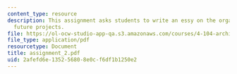 ```yaml
---
content_type: resource
description: This assignment asks students to write an essy on the organization of
  future projects.
file: https://ol-ocw-studio-app-qa.s3.amazonaws.com/courses/4-104-architecture-studio-intentions-spring-2005/2afefd6e135256808e0cf6df1b1250e2_assignment_2.pdf
file_type: application/pdf
resourcetype: Document
title: assignment_2.pdf
uid: 2afefd6e-1352-5680-8e0c-f6df1b1250e2
---
```


